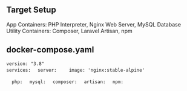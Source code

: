 ## Target Setup

App Containers: PHP Interpreter, Nginx Web Server, MySQL Database  
Utility Containers: Composer, Laravel Artisan, npm

## docker-compose.yaml

`version: "3.8"`  
`services:` 
`  server:`
`    image: 'nginx:stable-alpine'`  

`  php:`
`  mysql:`
`  composer:`
`  artisan:`
`  npm:`
